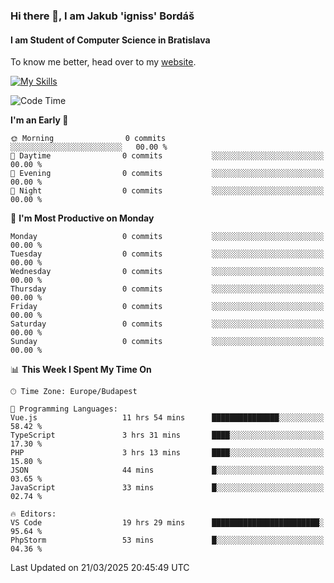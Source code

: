 ### Hi there 👋, I am Jakub 'igniss' Bordáš

#### I am Student of Computer Science in Bratislava
To know me better, head over to my [website](https://bordas.sk).

[![My Skills](https://skillicons.dev/icons?i=js,typescript,html,css,figma,svelte,vue,next,postgresql,nest,express,nodejs)](https://bordas.sk)


<!--START_SECTION:waka-->
![Code Time](http://img.shields.io/badge/Code%20Time-1%2C745%20hrs%2042%20mins-blue)

**I'm an Early 🐤** 

```text
🌞 Morning                0 commits           ░░░░░░░░░░░░░░░░░░░░░░░░░   00.00 % 
🌆 Daytime                0 commits           ░░░░░░░░░░░░░░░░░░░░░░░░░   00.00 % 
🌃 Evening                0 commits           ░░░░░░░░░░░░░░░░░░░░░░░░░   00.00 % 
🌙 Night                  0 commits           ░░░░░░░░░░░░░░░░░░░░░░░░░   00.00 % 
```
📅 **I'm Most Productive on Monday** 

```text
Monday                   0 commits           ░░░░░░░░░░░░░░░░░░░░░░░░░   00.00 % 
Tuesday                  0 commits           ░░░░░░░░░░░░░░░░░░░░░░░░░   00.00 % 
Wednesday                0 commits           ░░░░░░░░░░░░░░░░░░░░░░░░░   00.00 % 
Thursday                 0 commits           ░░░░░░░░░░░░░░░░░░░░░░░░░   00.00 % 
Friday                   0 commits           ░░░░░░░░░░░░░░░░░░░░░░░░░   00.00 % 
Saturday                 0 commits           ░░░░░░░░░░░░░░░░░░░░░░░░░   00.00 % 
Sunday                   0 commits           ░░░░░░░░░░░░░░░░░░░░░░░░░   00.00 % 
```


📊 **This Week I Spent My Time On** 

```text
🕑︎ Time Zone: Europe/Budapest

💬 Programming Languages: 
Vue.js                   11 hrs 54 mins      ███████████████░░░░░░░░░░   58.42 % 
TypeScript               3 hrs 31 mins       ████░░░░░░░░░░░░░░░░░░░░░   17.30 % 
PHP                      3 hrs 13 mins       ████░░░░░░░░░░░░░░░░░░░░░   15.80 % 
JSON                     44 mins             █░░░░░░░░░░░░░░░░░░░░░░░░   03.65 % 
JavaScript               33 mins             █░░░░░░░░░░░░░░░░░░░░░░░░   02.74 % 

🔥 Editors: 
VS Code                  19 hrs 29 mins      ████████████████████████░   95.64 % 
PhpStorm                 53 mins             █░░░░░░░░░░░░░░░░░░░░░░░░   04.36 % 
```


 Last Updated on 21/03/2025 20:45:49 UTC
<!--END_SECTION:waka-->
